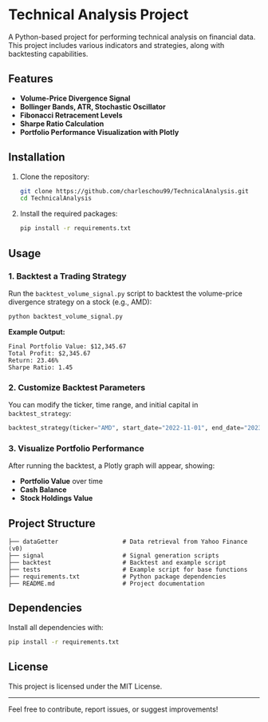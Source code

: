 # Technical Analysis Project

A Python-based project for performing technical analysis on financial data. This project includes various indicators and strategies, along with backtesting capabilities.

## Features

- **Volume-Price Divergence Signal**
- **Bollinger Bands, ATR, Stochastic Oscillator**
- **Fibonacci Retracement Levels**
- **Sharpe Ratio Calculation**
- **Portfolio Performance Visualization with Plotly**

## Installation

1. Clone the repository:
   ```bash
   git clone https://github.com/charleschou99/TechnicalAnalysis.git
   cd TechnicalAnalysis
   ```

2. Install the required packages:
   ```bash
   pip install -r requirements.txt
   ```
   
## Usage

### 1. Backtest a Trading Strategy

Run the `backtest_volume_signal.py` script to backtest the volume-price divergence strategy on a stock (e.g., AMD):

```bash
python backtest_volume_signal.py
```

**Example Output:**
```
Final Portfolio Value: $12,345.67
Total Profit: $2,345.67
Return: 23.46%
Sharpe Ratio: 1.45
```

### 2. Customize Backtest Parameters

You can modify the ticker, time range, and initial capital in `backtest_strategy`:

```python
backtest_strategy(ticker="AMD", start_date="2022-11-01", end_date="2023-11-01", initial_capital=10000)
```

### 3. Visualize Portfolio Performance

After running the backtest, a Plotly graph will appear, showing:

- **Portfolio Value** over time
- **Cash Balance**
- **Stock Holdings Value**

## Project Structure

```
├── dataGetter                  # Data retrieval from Yahoo Finance (v0)
├── signal                      # Signal generation scripts
├── backtest                    # Backtest and example script
├── tests                       # Example script for base functions
├── requirements.txt            # Python package dependencies
├── README.md                   # Project documentation
```

## Dependencies

Install all dependencies with:
```bash
pip install -r requirements.txt
```

## License

This project is licensed under the MIT License.

---

Feel free to contribute, report issues, or suggest improvements!
